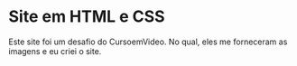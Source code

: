 # Site em HTML e CSS
 
Este site foi um desafio do CursoemVideo. No qual, eles me forneceram as imagens e eu criei o site.

